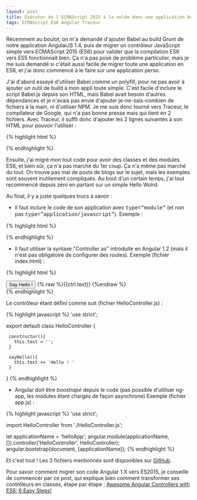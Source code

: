 ```yaml
---
layout: post
title: Exécuter de l'ECMAScript 2015 à la volée dans une application Angular 1.4 minimale.
tags: ECMAScript ES6 Angular Traceur
---
```

Récemment au boulot, on m'a demandé d'ajouter Babel au build Grunt de notre application AngularJS 1.4, puis de migrer un contrôleur JavaScript simple vers ECMAScript 2015 (ES6) pour valider que la compilation ES6 vers ES5 fonctionnait bien. Ça n'a pas posé de problème particulier, mais je me suis demandé si c'était aussi facile de migrer toute une application en ES6, et j'ai donc commencé à le faire sur une application perso.

J'ai d'abord essayé d'utiliser Babel comme un polyfill, pour ne pas avoir à ajouter un outil de build à mon appli toute simple. C'est facile d'inclure le script Babel.js depuis son HTML, mais Babel avait besoin d'autres dépendances et je n'avais pas envie d'ajouter je-ne-sais-combien de fichiers à la main, ni d'utiliser NPM. Je me suis donc tourné vers Traceur, le compilateur de Google, qui n'a pas bonne presse mais qui tient en 2 fichiers. Avec Traceur, il suffit donc d'ajouter les 2 lignes suivantes à son HTML pour pouvoir l'utiliser :

{% highlight html %}
<script src="https://google.github.io/traceur-compiler/bin/traceur.js"></script>
<script src="https://google.github.io/traceur-compiler/src/bootstrap.js"></script>
{% endhighlight %}

Ensuite, j'ai migré mon tout code pour avoir des classes et des modules ES6, et bien sûr, ça n'a pas marché du 1er coup. 
Ça n'a même pas marché du tout. On trouve pas mal de posts de blogs sur le sujet, 
mais les exemples sont souvent inutilement compliqués. Au bout d'un certain temps, 
j'ai tout recommencé depuis zéro en partant sur un simple Hello Wolrd.

Au final, il y a juste quelques trucs à savoir :

- Il faut inclure le code de son application avec <span style="font-family: Courier New">type="module"</span> 
(et non pas <span style="font-family: Courier New">type="application/javascript"</span>). 
Exemple : 
 
{% highlight html %}
<script type="module" src="app.js"></script>
{% endhighlight %}

- Il faut utiliser la syntaxe "Controller as" introduite en Angular 1.2 
(mais il n'est pas obligatoire de configurer des routes).
Exemple (fichier index.html) : 

{% highlight html %}
<div ng-controller="HelloController as ctrl">
    <button ng-click="ctrl.sayHello()" >
        Say Hello !
    </button>
    {% raw %}{{ctrl.text}} {%endraw %}
</div>
{% endhighlight %}

Le contrôleur étant défini comme suit (fichier HelloController.js) :

{% highlight javascript %}
'use strict';

export default class HelloController {

     constructor(){
       this.text = '';
     }
 
     sayHello(){
       this.text += 'Hello ! '
     }
}
{% endhighlight %}

- Angular doit être _boostrapé_ depuis le code (pas possible d'utiliser ng-app, les modules étant chargés de façon asynchrone)
Exemple (fichier app.js) : 

{% highlight javascript %}
'use strict';

import HelloController from './HelloController.js';

let applicationName = 'helloApp';
angular.module(applicationName, []).controller('HelloController', HelloController);
angular.bootstrap(document, [applicationName]);
{% endhighlight %}

Et c'est tout ! Les 3 fichiers mentionnés sont disponibles sur [GitHub](https://github.com/jffourmond/angular1-es6). 

Pour savoir comment migrer son code Angular 1.X vers ES2015, je conseille de commencer par ce post, qui explique bien comment transformer ses contrôleurs en classes, étape par étape : 
[Awesome Angular Controllers with ES6: 6 Easy Steps!](http://essenceofcode.com/2015/08/21/awesome-angular-controllers-with-es6-6-easy-steps/)
